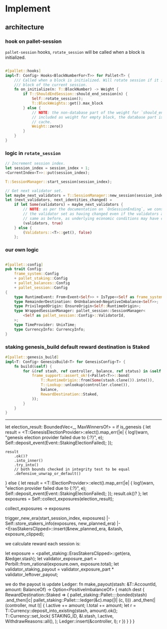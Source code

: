 # Implement


## architecture

### hook on pallet-session
`pallet-session` hooks, `rotate_session` will be called when a block is initialized.

```Rust

#[pallet::hooks]
impl<T: Config> Hooks<BlockNumberFor<T>> for Pallet<T> {
    /// Called when a block is initialized. Will rotate session if it is the last
    /// block of the current session.
    fn on_initialize(n: T::BlockNumber) -> Weight {
        if T::ShouldEndSession::should_end_session(n) {
            Self::rotate_session();
            T::BlockWeights::get().max_block
        } else {
            // NOTE: the non-database part of the weight for `should_end_session(n)` is
            // included as weight for empty block, the database part is expected to be in
            // cache.
            Weight::zero()
        }
    }
}

```

### logic in `rotate_session`

```Rust
// Increment session index.
let session_index = session_index + 1;
<CurrentIndex<T>>::put(session_index);

T::SessionManager::start_session(session_index);

// Get next validator set.
let maybe_next_validators = T::SessionManager::new_session(session_index + 1);
let (next_validators, next_identities_changed) =
    if let Some(validators) = maybe_next_validators {
        // NOTE: as per the documentation on `OnSessionEnding`, we consider
        // the validator set as having changed even if the validators are the
        // same as before, as underlying economic conditions may have changed.
        (validators, true)
    } else {
        (Validators::<T>::get(), false)
    };
```


### our own logic

```Rust

#[pallet::config]
pub trait Config:
    frame_system::Config
    + pallet_staking::Config
    + pallet_balances::Config
    + pallet_session::Config
{
    type RuntimeEvent: From<Event<Self>> + IsType<<Self as frame_system::Config>::RuntimeEvent>;
    type RemainderDestination: OnUnbalanced<NegativeImbalance<Self>>;
    type PrivilegedOrigin: EnsureOrigin<Self::RuntimeOrigin>;
    type WrappedSessionManager: pallet_session::SessionManager<
        <Self as pallet_session::Config>::ValidatorId,
    >;
    type TimeProvider: UnixTime;
    type CurrencyInfo: CurrencyInfo;
}

```

### staking genesis_build default reward destination is Staked

```Rust
#[pallet::genesis_build]
impl<T: Config> GenesisBuild<T> for GenesisConfig<T> {
    fn build(&self) {
        for &(ref stash, ref controller, balance, ref status) in &self.stakers {
            frame_support::assert_ok!(<Pallet<T>>::bond(
                T::RuntimeOrigin::from(Some(stash.clone()).into()),
                T::Lookup::unlookup(controller.clone()),
                balance,
                RewardDestination::Staked,
            ));
        }
    }
}

```



--------------

let election_result: BoundedVec<_, MaxWinnersOf<T>> = if is_genesis {
    let result = <T::GenesisElectionProvider>::elect().map_err(|e| {
        log!(warn, "genesis election provider failed due to {:?}", e);
        Self::deposit_event(Event::StakingElectionFailed);
    });

    result
        .ok()?
        .into_inner()
        .try_into()
        // both bounds checked in integrity test to be equal
        .defensive_unwrap_or_default()
} else {
    let result = <T::ElectionProvider>::elect().map_err(|e| {
        log!(warn, "election provider failed due to {:?}", e);
        Self::deposit_event(Event::StakingElectionFailed);
    });
    result.ok()?
};
let exposures = Self::collect_exposures(election_result);

collect_exposures -> exposures

trigger_new_era(start_session_index, exposures)
|-Self::store_stakers_info(exposures, new_planned_era)
    |-<ErasStakersClipped<T>>::insert(&new_planned_era, &stash, exposure_clipped);


we calculate reward each session is:

let exposure = <pallet_staking::ErasStakersClipped<T>>::get(era, &ledger.stash);
let validator_exposure_part = Perbill::from_rational(exposure.own, exposure.total);
let validator_staking_payout = validator_exposure_part * validator_leftover_payout;

we do the payout is update Ledger:
fn make_payout(stash: &T::AccountId, amount: BalanceOf<T>) -> Option<PositiveImbalanceOf<T>> {
    match dest {
    RewardDestination::Staked => {
        pallet_staking::Pallet::<T>::bonded(stash)
            .and_then(|c| pallet_staking::Pallet::<T>::ledger(&c).map(|l| (c, l)))
            .and_then(|(controller, mut l)| {
                l.active += amount;
                l.total += amount;
                let r = T::Currency::deposit_into_existing(stash, amount).ok();
                T::Currency::set_lock(
                    STAKING_ID,
                    &l.stash,
                    l.active,
                    WithdrawReasons::all(),
                );
                Ledger::insert(&controller, l);
                r
            })
        }
    }
}